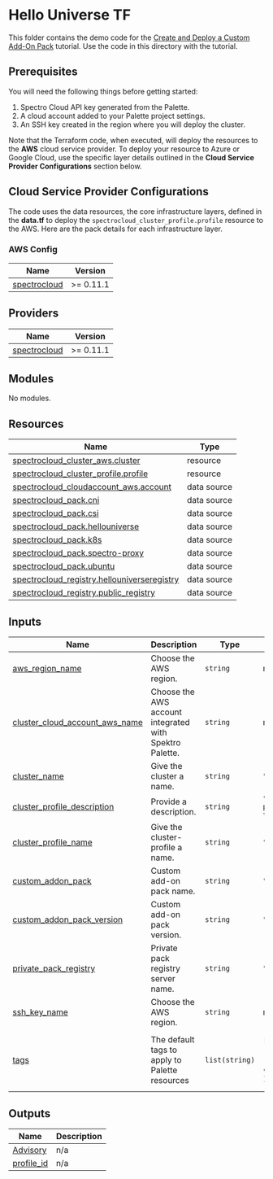 # Hello Universe TF

This folder contains the demo code for the [Create and Deploy a Custom Add-On Pack](https://docs.spectrocloud.com/registries-and-packs/create-pack) tutorial.
Use the code in this directory with the tutorial. 

## Prerequisites
You will need the following things before getting started:
1. Spectro Cloud API key generated from the Palette.
2. A cloud account added to your Palette project settings. 
3. An SSH key created in the region where you will deploy the cluster.

Note that the Terraform code, when executed, will deploy the resources to the **AWS** cloud service provider. 
To deploy your resource to Azure or Google Cloud, use the specific layer details outlined in the **Cloud Service Provider Configurations** section below.


## Cloud Service Provider Configurations
The code uses the data resources, the core infrastructure layers, defined in the **data.tf** to deploy the `spectrocloud_cluster_profile.profile` resource to the AWS. Here are the pack details for each infrastructure layer. 

### AWS Config

| Name | Version |
|------|---------|
| <a name="requirement_spectrocloud"></a> [spectrocloud](#requirement\_spectrocloud) | >= 0.11.1 |

## Providers

| Name | Version |
|------|---------|
| <a name="provider_spectrocloud"></a> [spectrocloud](#provider\_spectrocloud) | >= 0.11.1 |

## Modules

No modules.

## Resources

| Name | Type |
|------|------|
| [spectrocloud_cluster_aws.cluster](https://registry.terraform.io/providers/spectrocloud/spectrocloud/latest/docs/resources/cluster_aws) | resource |
| [spectrocloud_cluster_profile.profile](https://registry.terraform.io/providers/spectrocloud/spectrocloud/latest/docs/resources/cluster_profile) | resource |
| [spectrocloud_cloudaccount_aws.account](https://registry.terraform.io/providers/spectrocloud/spectrocloud/latest/docs/data-sources/cloudaccount_aws) | data source |
| [spectrocloud_pack.cni](https://registry.terraform.io/providers/spectrocloud/spectrocloud/latest/docs/data-sources/pack) | data source |
| [spectrocloud_pack.csi](https://registry.terraform.io/providers/spectrocloud/spectrocloud/latest/docs/data-sources/pack) | data source |
| [spectrocloud_pack.hellouniverse](https://registry.terraform.io/providers/spectrocloud/spectrocloud/latest/docs/data-sources/pack) | data source |
| [spectrocloud_pack.k8s](https://registry.terraform.io/providers/spectrocloud/spectrocloud/latest/docs/data-sources/pack) | data source |
| [spectrocloud_pack.spectro-proxy](https://registry.terraform.io/providers/spectrocloud/spectrocloud/latest/docs/data-sources/pack) | data source |
| [spectrocloud_pack.ubuntu](https://registry.terraform.io/providers/spectrocloud/spectrocloud/latest/docs/data-sources/pack) | data source |
| [spectrocloud_registry.hellouniverseregistry](https://registry.terraform.io/providers/spectrocloud/spectrocloud/latest/docs/data-sources/registry) | data source |
| [spectrocloud_registry.public_registry](https://registry.terraform.io/providers/spectrocloud/spectrocloud/latest/docs/data-sources/registry) | data source |

## Inputs

| Name | Description | Type | Default | Required |
|------|-------------|------|---------|:--------:|
| <a name="input_aws_region_name"></a> [aws\_region\_name](#input\_aws\_region\_name) | Choose the AWS region. | `string` | n/a | yes |
| <a name="input_cluster_cloud_account_aws_name"></a> [cluster\_cloud\_account\_aws\_name](#input\_cluster\_cloud\_account\_aws\_name) | Choose the AWS account integrated with Spektro Palette. | `string` | n/a | yes |
| <a name="input_cluster_name"></a> [cluster\_name](#input\_cluster\_name) | Give the cluster a name. | `string` | `"pack-tutorial-cluster"` | no |
| <a name="input_cluster_profile_description"></a> [cluster\_profile\_description](#input\_cluster\_profile\_description) | Provide a description. | `string` | `"My cluster profile as part of the packs tutorial."` | no |
| <a name="input_cluster_profile_name"></a> [cluster\_profile\_name](#input\_cluster\_profile\_name) | Give the cluster-profile a name. | `string` | `"pack-tutorial-profile"` | no |
| <a name="input_custom_addon_pack"></a> [custom\_addon\_pack](#input\_custom\_addon\_pack) | Custom add-on pack name. | `string` | `"hellouniverse"` | no |
| <a name="input_custom_addon_pack_version"></a> [custom\_addon\_pack\_version](#input\_custom\_addon\_pack\_version) | Custom add-on pack version. | `string` | `"1.0.0"` | no |
| <a name="input_private_pack_registry"></a> [private\_pack\_registry](#input\_private\_pack\_registry) | Private pack registry server name. | `string` | `"private-pack-registry"` | no |
| <a name="input_ssh_key_name"></a> [ssh\_key\_name](#input\_ssh\_key\_name) | Choose the AWS region. | `string` | n/a | yes |
| <a name="input_tags"></a> [tags](#input\_tags) | The default tags to apply to Palette resources | `list(string)` | <pre>[<br>  "spectro-cloud-education",<br>  "app:hello-universe",<br>  "terraform_managed:true"<br>]</pre> | no |

## Outputs

| Name | Description |
|------|-------------|
| <a name="output_Advisory"></a> [Advisory](#output\_Advisory) | n/a |
| <a name="output_profile_id"></a> [profile\_id](#output\_profile\_id) | n/a |
